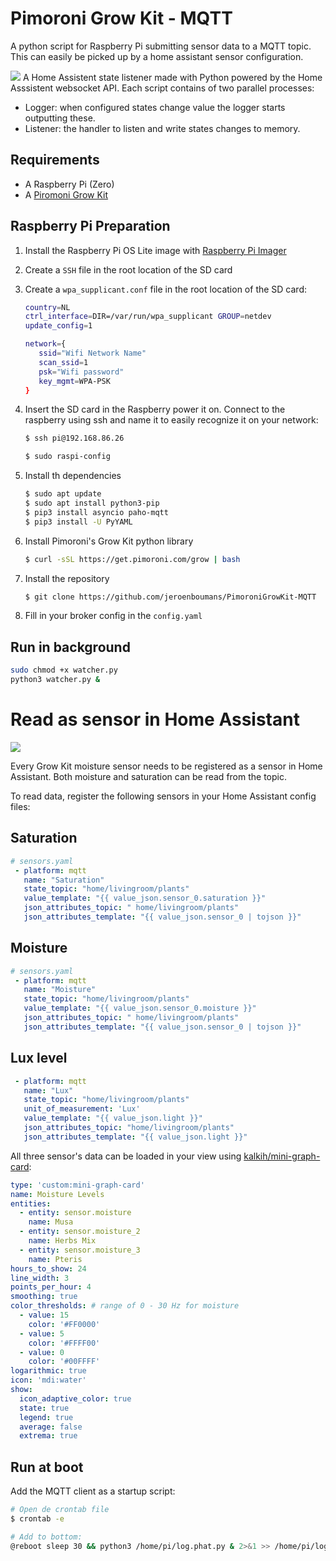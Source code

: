 # Pimoroni Grow Kit - MQTT
A python script for Raspberry Pi submitting sensor data to a MQTT topic. This can easily be picked up by a home assistant sensor configuration.

![](https://i.imgur.com/qMEm57R.png)
A Home Assistent state listener made with Python powered by the Home Asssistent websocket API. Each script contains of two parallel processes:
- Logger: when configured states change value the logger starts outputting these.
- Listener: the handler to listen and write states changes to memory.

## Requirements

* A Raspberry Pi (Zero)
* A [Piromoni   Grow Kit](https://shop.pimoroni.com/products/grow)

## Raspberry Pi Preparation

1. Install the Raspberry Pi OS Lite image with [Raspberry Pi Imager](https://www.raspberrypi.org/software/)
2. Create a `SSH` file in the root location of the SD card
3. Create a `wpa_supplicant.conf` file in the root location of the SD card:

    ```bash
    country=NL
    ctrl_interface=DIR=/var/run/wpa_supplicant GROUP=netdev
    update_config=1

    network={
       ssid="Wifi Network Name"
       scan_ssid=1
       psk="Wifi password"
       key_mgmt=WPA-PSK
    }
    ```

4. Insert the SD card in the Raspberry power it on. Connect to the raspberry using ssh and name it to easily recognize it on your network:

    ```bash
    $ ssh pi@192.168.86.26

    $ sudo raspi-config
    ```

5. Install th dependencies

    ```bash
    $ sudo apt update
    $ sudo apt install python3-pip
    $ pip3 install asyncio paho-mqtt
    $ pip3 install -U PyYAML
    ```
6. Install Pimoroni's Grow Kit python library

    ```bash
    $ curl -sSL https://get.pimoroni.com/grow | bash
    ```   

6. Install the repository

    ```bash
    $ git clone https://github.com/jeroenboumans/PimoroniGrowKit-MQTT
    ```

7. Fill in your broker config in the `config.yaml`

## Run in background

```bash
sudo chmod +x watcher.py
python3 watcher.py &
```

# Read as sensor in Home Assistant

![](https://i.imgur.com/J89flMq.png)

Every Grow Kit moisture sensor needs to be registered as a sensor in Home Assistant.
Both moisture and saturation can be read from the topic. 

To read data, register the following sensors in your Home Assistant config files:

## Saturation
```yaml
# sensors.yaml
 - platform: mqtt
   name: "Saturation"
   state_topic: "home/livingroom/plants"
   value_template: "{{ value_json.sensor_0.saturation }}"
   json_attributes_topic: " home/livingroom/plants"
   json_attributes_template: "{{ value_json.sensor_0 | tojson }}"
```

## Moisture 
```yaml
# sensors.yaml
 - platform: mqtt
   name: "Moisture"
   state_topic: "home/livingroom/plants"
   value_template: "{{ value_json.sensor_0.moisture }}"
   json_attributes_topic: " home/livingroom/plants"
   json_attributes_template: "{{ value_json.sensor_0 | tojson }}"
```

## Lux level
```yaml
 - platform: mqtt
   name: "Lux"
   state_topic: "home/livingroom/plants"
   unit_of_measurement: 'Lux'
   value_template: "{{ value_json.light }}"
   json_attributes_topic: "home/livingroom/plants"
   json_attributes_template: "{{ value_json.light }}"
```

All three sensor's data can be loaded in your view using [kalkih/mini-graph-card](https://github.com/kalkih/mini-graph-card):
```yaml
type: 'custom:mini-graph-card'
name: Moisture Levels
entities:
  - entity: sensor.moisture
    name: Musa
  - entity: sensor.moisture_2
    name: Herbs Mix
  - entity: sensor.moisture_3
    name: Pteris
hours_to_show: 24
line_width: 3
points_per_hour: 4
smoothing: true
color_thresholds: # range of 0 - 30 Hz for moisture
  - value: 15
    color: '#FF0000'
  - value: 5
    color: '#FFFF00'
  - value: 0
    color: '#00FFFF'
logarithmic: true
icon: 'mdi:water'
show:
  icon_adaptive_color: true
  state: true
  legend: true
  average: false
  extrema: true
```

## Run at boot

Add the MQTT client as a startup script:
```bash
# Open de crontab file
$ crontab -e

# Add to bottom:
@reboot sleep 30 && python3 /home/pi/log.phat.py & 2>&1 >> /home/pi/log.phat.log
```
